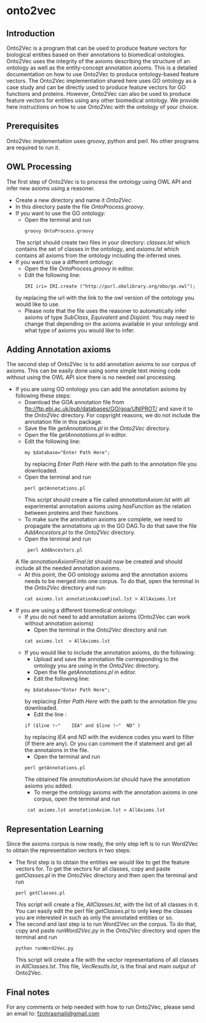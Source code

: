 # onto2vec
## Introduction
Onto2Vec is a program that can be used to produce feature vectors for biological entities based on their annotations to biomedical ontologies. Onto2Vec uses the integrity of the axioms describing the structure of an ontology as well as the entity-concept annotation axioms. 
This is a detailed documentation on how to use Onto2Vec to produce ontology-based feature vectors. The Onto2Vec implementation shared here uses GO ontology as a case study and can be directly used to produce feature vectors for GO functions and proteins. However, Onto2Vec can also be used to produce feature vectors for entities using any other biomedical ontology. We provide here instructions on how to use Onto2Vec with the ontology of your choice.
## Prerequisites
Onto2Vec implementation uses groovy, python and perl. No other programs are required to run it.
## OWL Processing 
The first step of Onto2Vec is to process the ontology using OWL API and infer new axioms using a reasoner. 
- Create a new directory and name it *Onto2Vec*.
- In this directory paste the file *OntoProcess.groovy*.
- If you want to use the GO ontology:
  - Open the terminal and run 
    ```
    groovy OntoProcess.groovy
    ```
  The script should create two files in your directory: *classes.lst*  which contains the set of classes in the ontology, and  *axioms.lst*  which contains all axioms from the ontology including the inferred ones.
 - If you want to use a different ontology:
    - Open the file *OntoProcess.groovy* in editor.
    - Edit the following line:
       ```
       IRI iri= IRI.create ("http://purl.obolibrary.org/obo/go.owl");
      ```
    by replacing the url with the link to the owl version of the ontology you would like to use.
   - Please note that the file uses the reasoner to automatically infer axioms of type *SubClass*, *Equivalent* and *Disjoint*. You may need to change that depending on the axioms available in your ontology and what type of axioms you would like to infer.
  
  
## Adding Annotation axioms
The second step of Onto2Vec is to add annotation axioms to our corpus of axioms. This can be easily done using some simple text mining code without using the OWL API sice there is no needed owl processing. 
- If you are using GO ontology you can add the annotation axioms by following these steps:
  - Download the GOA annotation file from ftp://ftp.ebi.ac.uk/pub/databases/GO/goa/UNIPROT/ and save it to the *Onto2Vec* directory. For copyright reasons, we do not include the annotation file in this package. 
  - Save the file *getAnnotations.pl* in the *Onto2Vec* directory.
  - Open the file *getAnnotations.pl* in editor.
  - Edit the following line:
    ```
    my $database="Enter Path Here";
    ```
      by replacing *Enter Path Here* with the path to the annotation file you downloaded.
  - Open the terminal and run
    ```
    perl getAnnotations.pl 
    ```
    This script should create a file called *annotationAxiom.lst* with all experimental annotation axioms using *hasFunction* as the relation between proteins and their functions . 
   - To make sure the annotation axioms are complete, we need to propagate the annotations up in the GO DAG.To do that save the file *AddAncestors.pl* to the *Onto2Vec* directory.
   - Open the terminal and run 
      ```
       perl AddAncestors.pl
      ```
    A file *annotationAxiomFinal.lst* should now be created and should include all the needed annotation axioms. 
    - At this point, the GO ontology axioms and the annotation axioms needs to be merged into one corpus. To do that, open the terminal in the *Onto2Vec* directory and run:
      ```
      cat axioms.lst annotationAxiomFinal.lst > AllAxioms.lst
      ```
 - If you are using a different biomedical ontology:
   - If you do not need to add annotation axioms (Onto2Vec can work without annotation axioms)
      - Open the terminal in the *Onto2Vec* directory and run
      ```
      cat axioms.lst  > AllAxioms.lst
      ```
    - If you would like to include the annotation axioms, do the following:
      - Upload and save the annotation file corresponding to the ontology you are using in the *Onto2Vec* directory.
      - Open the file *getAnnotations.pl* in editor.
      - Edit the following line:
       ```
      my $database="Enter Path Here";
      ```
       by replacing *Enter Path Here* with the path to the annotation file you downloaded.
       - Edit the line :
       ```
       if ($line !~"	IEA" and $line !~"	ND" )
       ```
       by replacing *IEA* and *ND* with the evidence codes you want to filter (if there are any). Or you can comment the if statement and get all the annotaions in the file.
       - Open the terminal and run
        ```
        perl getAnnotations.pl 
        ```
      The obtained file *annotationAxiom.lst* should have the annotation axioms you added.
        - To merge the ontology axioms with the annotation axioms in one corpus, open the terminal and run
         ```
          cat axioms.lst annotationAxiom.lst > AllAxioms.lst
         ```
  
## Representation Learning 
Since the axioms corpus is now ready, the only step left is to run Word2Vec to obtain the representation vectors in two steps:
- The first step is to obtain the entities we would like to get the feature vectors for. To get the vectors for all classes, copy and paste *getClasses.pl* in the *Onto2Vec* directory and then open the terminal and run
  ```
  perl getClasses.pl
  ```
  This script will create a file, *AllClasses.lst*, with the list of all classes in it. You can easily edit the perl file *getClasses.pl* to only keep the classes you are interested in such as only the annotated entities or so.
- The second and last step is to run Word2Vec on the corpus. To do that, copy and paste *runWord2Vec.py* in the *Onto2Vec* directory and open the terminal and run
  ```
  python runWord2Vec.py
  ```
  This script will create a file with the vector representations of all classes in *AllClasses.lst*. This file, *VecResults.lst*, is the final and main output of Onto2Vec. 

## Final notes
For any comments or help needed with how to run Onto2Vec, please send an email to: fzohrasmaili@gmail.com
